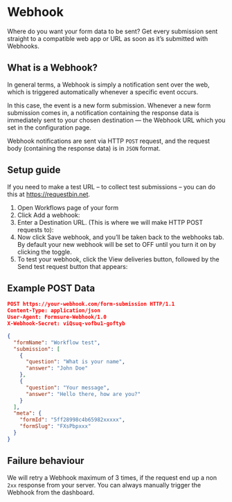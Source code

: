 # Webhook

Where do you want your form data to be sent? Get every submission sent straight to a compatible web app or URL as soon as it’s submitted with Webhooks.

## What is a Webhook? <!-- {docsify-ignore} -->

In general terms, a Webhook is simply a notification sent over the web, which is triggered automatically whenever a specific event occurs.

In this case, the event is a new form submission. Whenever a new form submission comes in, a notification containing the response data is immediately sent to your chosen destination — the Webhook URL which you set in the configuration page.

Webhook notifications are sent via HTTP `POST` request, and the request body (containing the response data) is in `JSON` format.

## Setup guide

If you need to make a test URL – to collect test submissions – you can do this at https://requestbin.net.

1. Open Workflows page of your form
2. Click Add a webhook:
3. Enter a Destination URL. (This is where we will make HTTP POST requests to):
4. Now click Save webhook, and you’ll be taken back to the webhooks tab. By default your new webhook will be set to OFF until you turn it on by clicking the toggle.
5. To test your webhook, click the View deliveries button, followed by the Send test request button that appears:

## Example POST Data

```json
POST https://your-webhook.com/form-submission HTTP/1.1
Content-Type: application/json
User-Agent: Formsure-Webhook/1.0
X-Webhook-Secret: viQsuq-vofbu1-goftyb

{
  "formName": "Workflow test",
  "submission": [
    {
      "question": "What is your name",
      "answer": "John Doe"
    },
    {
      "question": "Your message",
      "answer": "Hello there, how are you?"
    }
  ],
  "meta": {
    "formId": "5ff28998c4b65982xxxxx",
    "formSlug": "FXsPbpxxx"
  }
}
```

## Failure behaviour

We will retry a Webhook maximum of 3 times, if the request end up a non `2xx` response from your server. You can always manually trigger the Webhook from the dashboard.
